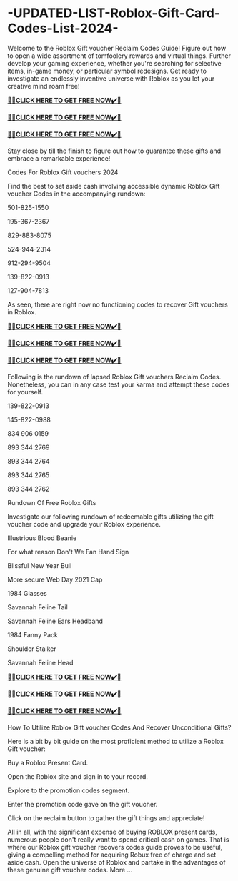 # -UPDATED-LIST-Roblox-Gift-Card-Codes-List-2024-

Welcome to the Roblox Gift voucher Reclaim Codes Guide! Figure out how to open a wide assortment of tomfoolery rewards and virtual things. Further develop your gaming experience, whether you're searching for selective items, in-game money, or particular symbol redesigns. Get ready to investigate an endlessly inventive universe with Roblox as you let your creative mind roam free!

**[🎁🎁CLICK HERE TO GET FREE NOW✔️🎁](https://tinyurl.com/dfthhhuglatestroblox)**

**[🎁🎁CLICK HERE TO GET FREE NOW✔️🎁](https://tinyurl.com/dfthhhuglatestroblox)**

**[🎁🎁CLICK HERE TO GET FREE NOW✔️🎁](https://tinyurl.com/dfthhhuglatestroblox)**


Stay close by till the finish to figure out how to guarantee these gifts and embrace a remarkable experience!

Codes For Roblox Gift vouchers 2024

Find the best to set aside cash involving accessible dynamic Roblox Gift voucher Codes in the accompanying rundown:


501-825-1550

195-367-2367

829-883-8075

524-944-2314

912-294-9504

139-822-0913

127-904-7813

As seen, there are right now no functioning codes to recover Gift vouchers in Roblox.

**[🎁🎁CLICK HERE TO GET FREE NOW✔️🎁](https://tinyurl.com/dfthhhuglatestroblox)**

**[🎁🎁CLICK HERE TO GET FREE NOW✔️🎁](https://tinyurl.com/dfthhhuglatestroblox)**

**[🎁🎁CLICK HERE TO GET FREE NOW✔️🎁](https://tinyurl.com/dfthhhuglatestroblox)**

Following is the rundown of lapsed Roblox Gift vouchers Reclaim Codes. Nonetheless, you can in any case test your karma and attempt these codes for yourself.

139-822-0913

145-822-0988

834 906 0159

893 344 2769

893 344 2764

893 344 2765

893 344 2762

Rundown Of Free Roblox Gifts

Investigate our following rundown of redeemable gifts utilizing the gift voucher code and upgrade your Roblox experience.

Illustrious Blood Beanie

For what reason Don't We Fan Hand Sign

Blissful New Year Bull

More secure Web Day 2021 Cap

1984 Glasses

Savannah Feline Tail

Savannah Feline Ears Headband

1984 Fanny Pack

Shoulder Stalker

Savannah Feline Head

**[🎁🎁CLICK HERE TO GET FREE NOW✔️🎁](https://tinyurl.com/dfthhhuglatestroblox)**

**[🎁🎁CLICK HERE TO GET FREE NOW✔️🎁](https://tinyurl.com/dfthhhuglatestroblox)**

**[🎁🎁CLICK HERE TO GET FREE NOW✔️🎁](https://tinyurl.com/dfthhhuglatestroblox)**

How To Utilize Roblox Gift voucher Codes And Recover Unconditional Gifts?

Here is a bit by bit guide on the most proficient method to utilize a Roblox Gift voucher:

Buy a Roblox Present Card.

Open the Roblox site and sign in to your record.

Explore to the promotion codes segment.

Enter the promotion code gave on the gift voucher.

Click on the reclaim button to gather the gift things and appreciate!

All in all, with the significant expense of buying ROBLOX present cards, numerous people don't really want to spend critical cash on games. That is where our Roblox gift voucher recovers codes guide proves to be useful, giving a compelling method for acquiring Robux free of charge and set aside cash. Open the universe of Roblox and partake in the advantages of these genuine gift voucher codes.
More ...
